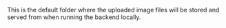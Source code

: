 This is the default folder where the uploaded image files will be stored and served from when running the backend locally.
